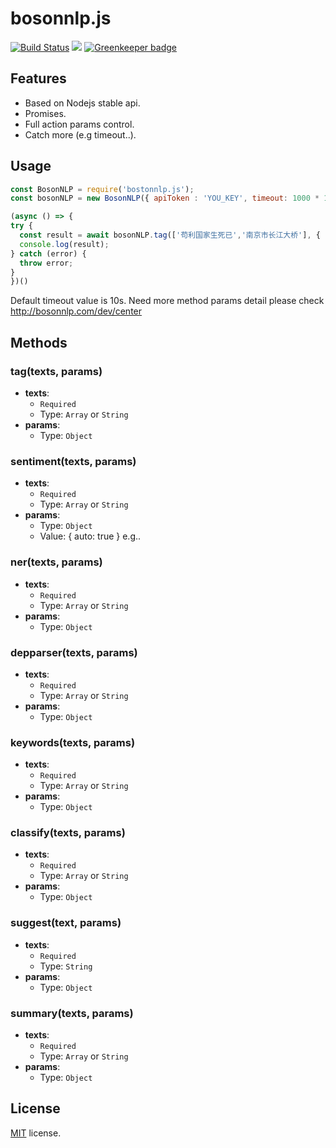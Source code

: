 # bosonnlp.js
[![Build Status](https://travis-ci.org/Debiancc/bosonnlp.js.svg?branch=master)](https://travis-ci.org/Debiancc/bosonnlp.js)
[![](https://img.shields.io/npm/v/bosonnlp.js.svg?style=flat-square)](https://www.npmjs.com/package/bosonnlp.js) [![Greenkeeper badge](https://badges.greenkeeper.io/Debiancc/bosonnlp.js.svg)](https://greenkeeper.io/)

## Features

 - Based on Nodejs stable api.
 - Promises.
 - Full action params control.
 - Catch more (e.g timeout..).

## Usage

 ```javascript
const BosonNLP = require('bostonnlp.js');
const bosonNLP = new BosonNLP({ apiToken : 'YOU_KEY', timeout: 1000 * 10 });

(async () => {
 try {
   const result = await bosonNLP.tag(['苟利国家生死已','南京市长江大桥'], { space_mode: 1 });
   console.log(result);
 } catch (error) {
   throw error;
 }
})()
 ```
 Default timeout value is 10s.
 Need more method params detail please check http://bosonnlp.com/dev/center


 ## Methods
 ### tag(texts, params)
 - **texts**:
   - `Required`
   - Type: `Array` or `String`
 - **params**:
   - Type: `Object`

 ### sentiment(texts, params)
 - **texts**:
   - `Required`
   - Type: `Array` or `String`
 - **params**:
   - Type: `Object`
   - Value: { auto: true } e.g..

 ### ner(texts, params)
 - **texts**:
   - `Required`
   - Type: `Array` or `String`
 - **params**:
   - Type: `Object`

 ### depparser(texts, params)
 - **texts**:
   - `Required`
   - Type: `Array` or `String`
 - **params**:
   - Type: `Object`

 ### keywords(texts, params)
 - **texts**:
   - `Required`
   - Type: `Array` or `String`
 - **params**:
   - Type: `Object`

 ### classify(texts, params)
 - **texts**:
   - `Required`
   - Type: `Array` or `String`
 - **params**:
   - Type: `Object`

 ### suggest(text, params)
 - **texts**:
   - `Required`
   - Type: `String`
 - **params**:
   - Type: `Object`

 ### summary(texts, params)
 - **texts**:
   - `Required`
   - Type: `Array` or `String`
 - **params**:
   - Type: `Object`

## License

[MIT](https://mths.be/mit) license.
